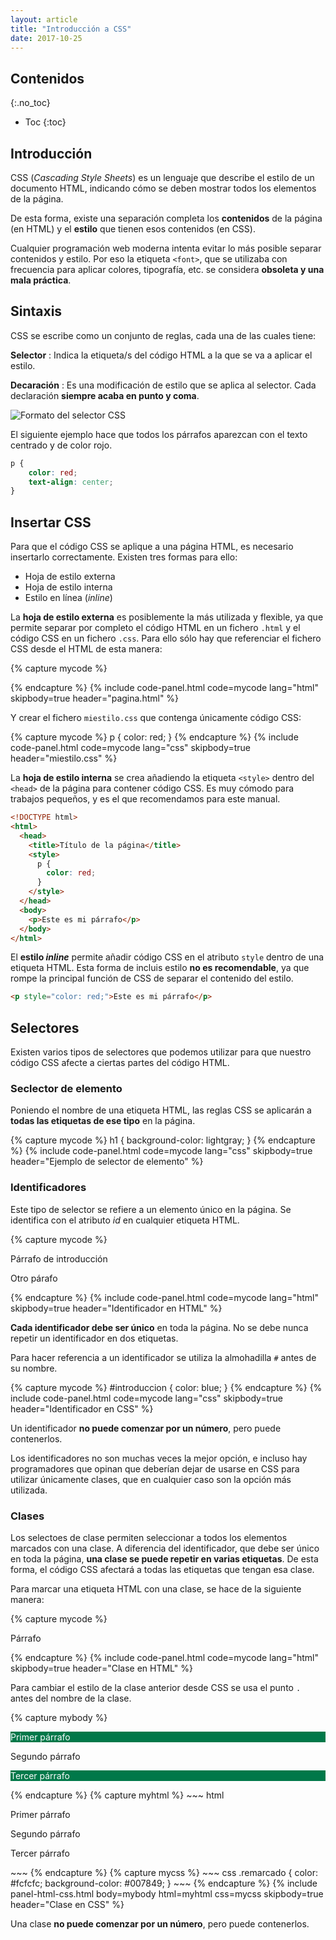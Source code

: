 ```yaml
---
layout: article
title: "Introducción a CSS"
date: 2017-10-25
---
```


## Contenidos
{:.no_toc}

* Toc
{:toc}


## Introducción

CSS (*Cascading Style Sheets*) es un lenguaje que describe el estilo de un documento HTML, indicando cómo se deben mostrar todos los elementos de la página.

De esta forma, existe una separación completa los **contenidos** de la página (en HTML) y el **estilo** que tienen esos contenidos (en CSS).

Cualquier programación web moderna intenta evitar lo más posible separar contenidos y estilo. Por eso la etiqueta `<font>`, que se utilizaba con frecuencia para aplicar colores, tipografía, etc. se considera **obsoleta y una mala práctica**.


## Sintaxis

CSS se escribe como un conjunto de reglas, cada una de las cuales tiene:

**Selector**
: Indica la etiqueta/s del código HTML a la que se va a aplicar el estilo.

**Decaración**
: Es una modificación de estilo que se aplica al selector. Cada declaración **siempre acaba en punto y coma**.

![Formato del selector CSS](https://www.w3schools.com/css/selector.gif)

El siguiente ejemplo hace que todos los párrafos aparezcan con el texto centrado y de color rojo.

~~~ css
p {
    color: red;
    text-align: center;
}
~~~

## Insertar CSS

Para que el código CSS se aplique a una página HTML, es necesario insertarlo correctamente. Existen tres formas para ello:

- Hoja de estilo externa
- Hoja de estilo interna
- Estilo en línea (*inline*)


La **hoja de estilo externa** es posiblemente la más utilizada y flexible, ya que permite separar por completo el código HTML en un fichero `.html` y el código CSS en un fichero `.css`. Para ello sólo hay que referenciar el fichero CSS desde el HTML de esta manera:

{% capture mycode %}
<head>
  <link rel="stylesheet" href="miestilo.css">
</head>
{% endcapture %}
{% include code-panel.html code=mycode lang="html" skipbody=true header="pagina.html" %}

Y crear el fichero `miestilo.css` que contenga únicamente código CSS:

{% capture mycode %}
p {
  color: red;
}
{% endcapture %}
{% include code-panel.html code=mycode lang="css" skipbody=true header="miestilo.css" %}


La **hoja de estilo interna** se crea añadiendo la etiqueta `<style>` dentro del `<head>` de la página para contener código CSS. Es muy cómodo para trabajos pequeños, y es el que recomendamos para este manual.

~~~ html
<!DOCTYPE html>
<html>
  <head>
    <title>Título de la página</title>
    <style>
      p {
        color: red;
      }
    </style>
  </head>
  <body>
    <p>Este es mi párrafo</p>
  </body>
</html>
~~~


El **estilo *inline*** permite añadir código CSS en el atributo `style` dentro de una etiqueta HTML. Esta forma de incluis estilo **no es recomendable**, ya que rompe la principal función de CSS de separar el contenido del estilo.

~~~ html
<p style="color: red;">Este es mi párrafo</p>
~~~



## Selectores

Existen varios tipos de selectores que podemos utilizar para que nuestro código CSS afecte a ciertas partes del código HTML.

### Seclector de elemento

Poniendo el nombre de una etiqueta HTML, las reglas CSS se aplicarán a **todas las etiquetas de ese tipo** en la página.

{% capture mycode %}
h1 {
    background-color: lightgray;
}
{% endcapture %}
{% include code-panel.html code=mycode lang="css" skipbody=true header="Ejemplo de selector de elemento" %}

### Identificadores
Este tipo de selector se refiere a un elemento único en la página. Se identifica con el atributo *id* en cualquier etiqueta HTML.

{% capture mycode %}
<p id="introduccion">Párrafo de introducción</p>
<p>Otro párafo</p>
{% endcapture %}
{% include code-panel.html code=mycode lang="html" skipbody=true header="Identificador en HTML" %}

**Cada identificador debe ser único** en toda la página. No se debe nunca repetir un identificador en dos etiquetas.

Para hacer referencia a un identificador se utiliza la almohadilla `#` antes de su nombre.

{% capture mycode %}
 #introduccion {
     color: blue;
}
{% endcapture %}
{% include code-panel.html code=mycode lang="css" skipbody=true header="Identificador en CSS" %}

Un identificador **no puede comenzar por un número**, pero puede contenerlos.

Los identificadores no son muchas veces la mejor opción, e incluso hay programadores que opinan que deberían dejar de usarse en CSS para utilizar únicamente clases, que en cualquier caso son la opción más utilizada.


### Clases
Los selectoes de clase permiten seleccionar a todos los elementos marcados con una clase. A diferencia del identificador, que debe ser único en toda la página, **una clase se puede repetir en varias etiquetas**. De esta forma, el código CSS afectará a todas las etiquetas que tengan esa clase.

Para marcar una etiqueta HTML con una clase, se hace de la siguiente manera:

{% capture mycode %}
<p class="mi-clase">Párrafo</p>
{% endcapture %}
{% include code-panel.html code=mycode lang="html" skipbody=true header="Clase en HTML" %}

Para cambiar el estilo de la clase anterior desde CSS se usa el punto `.` antes del nombre de la clase.

<style>
.css-class-example-panel-remarcado {
  color: #fcfcfc;
  background-color: #007849;
}
</style>
{% capture mybody %}
<p class="css-class-example-panel-remarcado">Primer párrafo</p>
<p>Segundo párrafo</p>
<p class="css-class-example-panel-remarcado">Tercer párrafo</p>
{% endcapture %}
{% capture myhtml %}
~~~ html
<p class="remarcado">Primer párrafo</p>
<p>Segundo párrafo</p>
<p class="remarcado">Tercer párrafo</p>
~~~
{% endcapture %}
{% capture mycss %}
~~~ css
.remarcado {
    color: #fcfcfc;
    background-color: #007849;
}
~~~
{% endcapture %}
{% include panel-html-css.html body=mybody html=myhtml css=mycss skipbody=true header="Clase en CSS" %}

Una clase **no puede comenzar por un número**, pero puede contenerlos.


<!-- ## Colores

Existen unas cuantas formas diferentes de especificar colores en CSS.  -->

<!-- 

## Fondos

## Modelo de caja

Margin y padding

## Bordes

Anchura y redondeado.

## Fuentes

Google Fonts

-->